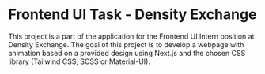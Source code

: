 # Frontend UI Task - Density Exchange

This project is a part of the application for the Frontend UI Intern position at Density Exchange. The goal of this project is to develop a webpage with animation based on a provided design using Next.js and the chosen CSS library (Tailwind CSS, SCSS or Material-UI).
